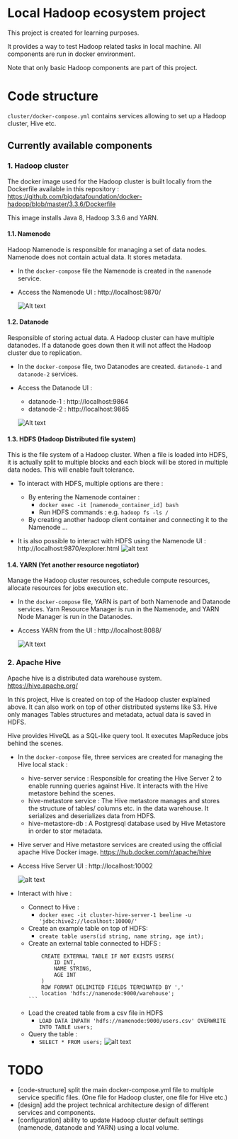 # Local Hadoop ecosystem project

This project is created for learning purposes. 

It provides a way to test Hadoop related tasks in local machine. All components are run in docker environment.

Note that only basic Hadoop components are part of this project.

# Code structure

`cluster/docker-compose.yml` contains services allowing to set up a Hadoop cluster, Hive etc.


## Currently available components

### 1. Hadoop cluster

The docker image used for the Hadoop cluster is built locally from the Dockerfile available in this repository : https://github.com/bigdatafoundation/docker-hadoop/blob/master/3.3.6/Dockerfile

This image installs Java 8, Hadoop 3.3.6 and YARN.

#### 1.1. Namenode


Hadoop Namenode is responsible for managing a set of data nodes. Namenode does not contain actual data. It stores metadata.

* In the `docker-compose` file the Namenode is created in the `namenode` service.
* Access the Namenode UI : http://localhost:9870/

    ![Alt text](doc/namenode-ui.png)


#### 1.2. Datanode

Responsible of storing actual data. A Hadoop cluster can have multiple datanodes. If a datanode goes down then it will not affect the Hadoop cluster due to replication.

* In the `docker-compose` file, two Datanodes are created. `datanode-1` and `datanode-2` services.
* Access the Datanode UI : 
    * datanode-1 : http://localhost:9864
    * datanode-2 : http://localhost:9865

    ![Alt text](doc/datanode-ui.png)


#### 1.3. HDFS (Hadoop Distributed file system)

This is the file system of a Hadoop cluster. When a file is loaded into HDFS, it is actually split to multiple blocks and each block will be stored in multiple data nodes.
This will enable fault tolerance.

* To interact with HDFS, multiple options are there : 
    * By entering the Namenode container :
        * `docker exec -it [namenode_container_id] bash`
        * Run HDFS commands : e.g. `hadoop fs -ls /`
    * By creating another hadoop client container and connecting it to the Namenode ...

* It is also possible to interact with HDFS using the Namenode UI : http://localhost:9870/explorer.html
    ![alt text](doc/hdfs-exporer-ui.png)

#### 1.4. YARN (Yet another resource negotiator)

Manage the Hadoop cluster resources, schedule compute resources, allocate resources for jobs execution etc. 

* In the `docker-compose` file, YARN is part of both Namenode and Datanode services. Yarn Resource Manager is run in the Namenode, and YARN Node Manager is run in the Datanodes.
* Access YARN from the UI : http://localhost:8088/

    ![Alt text](doc/yarn-ui.png)

### 2. Apache Hive
Apache hive is a distributed data warehouse system. https://hive.apache.org/

In this project, Hive is created on top of the Hadoop cluster explained above. It can also work on top of other distributed systems like S3.
Hive only manages Tables structures and metadata, actual data is saved in HDFS.

Hive provides HiveQL as a SQL-like query tool. It executes MapReduce jobs behind the scenes.

* In the `docker-compose` file, three services are created for managing the Hive local stack : 
    * hive-server service : Responsible for creating the Hive Server 2 to enable running queries against Hive. It interacts with the Hive metastore behind the scenes.
    * hive-metastore service : The Hive metastore manages and stores the structure of tables/ columns etc. in the data warehouse. It serializes and deserializes data from HDFS.
    * hive-metastore-db : A Postgresql database used by Hive Metastore in order to stor metadata.

* Hive server and Hive metastore services are created using the official apache Hive Docker image. https://hub.docker.com/r/apache/hive

* Access Hive Server UI : http://localhost:10002

    ![alt text](doc/hive-server-ui.png)

* Interact with hive :
    * Connect to Hive : 
        * `docker exec -it cluster-hive-server-1 beeline -u 'jdbc:hive2://localhost:10000/'`
    * Create an example table on top of HDFS:
        * `create table users(id string, name string, age int);`
    * Create an external table connected to HDFS : 
        ````
            CREATE EXTERNAL TABLE IF NOT EXISTS USERS(
                ID INT,
                NAME STRING,
                AGE INT
            )
            ROW FORMAT DELIMITED FIELDS TERMINATED BY ','
            location 'hdfs://namenode:9000/warehouse';
        ```
    * Load the created table from a csv file in HDFS
        * `LOAD DATA INPATH 'hdfs://namenode:9000/users.csv' OVERWRITE INTO TABLE users;`
    * Query the table :
        * `SELECT * FROM users;`
        ![alt text](doc/hive-users-query.png)

# TODO

* [code-structure] split the main docker-compose.yml file to multiple service specific files. (One file for Hadoop cluster, one file for Hive etc.)
* [design] add the project technical architecture design of different services and components.
* [configuration] ability to update Hadoop cluster default settings (namenode, datanode and YARN) using a local volume.
 